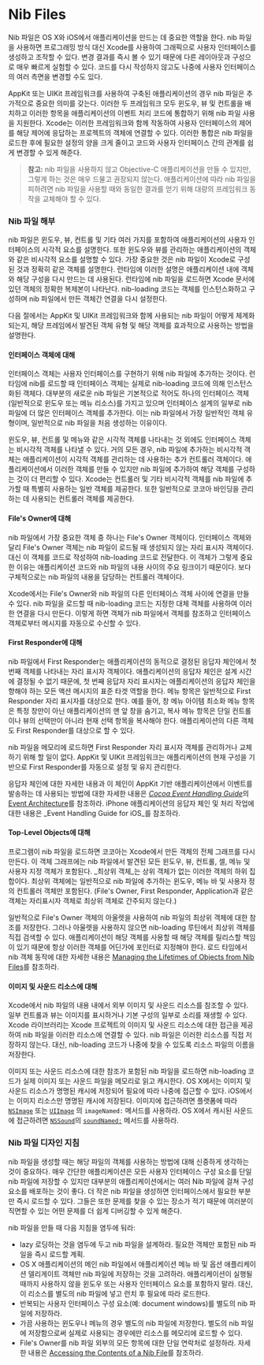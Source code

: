 # Nib Files

Nib 파일은 OS X와 iOS에서 애플리케이션을 만드는 데 중요한 역할을 한다. nib 파일을 사용하면 프로그래밍 방식 대신 Xcode를 사용하여 그래픽으로 사용자 인터페이스를 생성하고 조작할 수 있다. 변경 결과를 즉시 볼 수 있기 때문에 다른 레이아웃과 구성으로 매우 빠르게 실험할 수 있다. 코드를 다시 작성하지 않고도 나중에 사용자 인터페이스의 여러 측면을 변경할 수도 있다.

AppKit 또는 UIKit 프레임워크를 사용하여 구축된 애플리케이션의 경우 nib 파일은 추가적으로 중요한 의미를 갖는다. 이러한 두 프레임워크 모두 윈도우, 뷰 및 컨트롤을 배치하고 이러한 항목을 애플리케이션의 이벤트 처리 코드에 통합하기 위해 nib 파일 사용을 지원한다. Xcode는 이러한 프레임워크와 함께 작동하여 사용자 인터페이스의 제어를 해당 제어에 응답하는 프로젝트의 객체에 연결할 수 있다. 이러한 통합은 nib 파일을 로드한 후에 필요한 설정의 양을 크게 줄이고 코드와 사용자 인터페이스 간의 관계를 쉽게 변경할 수 있게 해준다.

> **참고:** nib 파일을 사용하지 않고 Objective-C 애플리케이션을 만들 수 있지만, 그렇게 하는 것은 매우 드물고 권장되지 않는다. 애플리케이션에 따라 nib 파일을 피하려면 nib 파일을 사용할 때와 동일한 결과를 얻기 위해 대량의 프레임워크 동작을 교체해야 할 수 있다.

### Nib 파일 해부

nib 파일은 윈도우, 뷰, 컨트롤 및 기타 여러 가지를 포함하여 애플리케이션의 사용자 인터페이스의 시각적 요소를 설명한다. 또한 윈도우와 뷰를 관리하는 애플리케이션의 객체와 같은 비시각적 요소를 설명할 수 있다. 가장 중요한 것은 nib 파일이 Xcode로 구성된 것과 정확히 같은 객체를 설명한다. 런타임에 이러한 설명은 애플리케이션 내에 객체와 해당 구성을 다시 만드는 데 사용된다. 런타임에 nib 파일을 로드하면 Xcode 문서에 있던 객체의 정확한 복제본이 나타난다. nib-loading 코드는 객체를 인스턴스화하고 구성하며 nib 파일에서 만든 객체간 연결을 다시 설정한다.

다음 절에서는 AppKit 및 UIKit 프레임워크와 함께 사용되는 nib 파일이 어떻게 체계화되는지, 해당 프레임에서 발견된 객체 유형 및 해당 객체를 효과적으로 사용하는 방법을 설명한다.

#### 인터페이스 객체에 대해

인터페이스 객체는 사용자 인터페이스를 구현하기 위해 nib 파일에 추가하는 것이다. 런타임에 nib를 로드할 때 인터페이스 객체는 실제로 nib-loading 코드에 의해 인스턴스화된 객체다. 대부분의 새로운 nib 파일은 기본적으로 적어도 하나의 인터페이스 객체 \(일반적으로 윈도우 또는 메뉴 리소스\)를 가지고 있으며 인터페이스 설계의 일부로 nib 파일에 더 많은 인터페이스 객체를 추가한다. 이는 nib 파일에서 가장 일반적인 객체 유형이며, 일반적으로 nib 파일을 처음 생성하는 이유이다.

윈도우, 뷰, 컨트롤 및 메뉴와 같은 시각적 객체를 나타내는 것 외에도 인터페이스 객체는 비시각적 객체를 나타낼 수 있다. 거의 모든 경우, nib 파일에 추가하는 비시각적 객체는 애플리케이션이 시각적 객체를 관리하는 데 사용하는 추가 컨트롤러 객체이다. 애플리케이션에서 이러한 객체를 만들 수 있지만 nib 파일에 추가하여 해당 객체를 구성하는 것이 더 편리할 수 있다. Xcode는 컨트롤러 및 기타 비시각적 객체를 nib 파일에 추가할 때 특별히 사용하는 일반 객체를 제공한다. 또한 일반적으로 코코아 바인딩을 관리하는 데 사용되는 컨트롤러 객체를 제공한다.

#### File's Owner에 대해

nib 파일에서 가장 중요한 객체 중 하나는 File's Owner 객체이다. 인터페이스 객체와 달리 File's Owner 객체는 nib 파일이 로드될 때 생성되지 않는 자리 표시자 객체이다. 대신 이 객체를 코드로 작성하여 nib-loading 코드로 전달한다. 이 객체가 그렇게 중요한 이유는 애플리케이션 코드와 nib 파일의 내용 사이의 주요 링크이기 때문이다. 보다 구체적으로는 nib 파일의 내용을 담당하는 컨트롤러 객체이다.

Xcode에서는 File's Owner와 nib 파일의 다른 인터페이스 객체 사이에 연결을 만들 수 있다. nib 파일을 로드할 때 nib-loading 코드는 지정한 대체 객체를 사용하여 이러한 연결을 다시 만든다. 이렇게 하면 객체가 nib 파일에서 객체를 참조하고 인터페이스 객체로부터 메시지를 자동으로 수신할 수 있다.

#### First Responder에 대해

nib 파일에서 First Responder는 애플리케이션의 동적으로 결정된 응답자 체인에서 첫 번째 객체를 나타내는 자리 표시자 객체이다. 애플리케이션의 응답자 체인은 설계 시간에 결정될 수 없기 때문에, 첫 번째 응답자 자리 표시자는 애플리케이션의 응답자 체인을 향해야 하는 모든 액션 메시지의 표준 타겟 역할을 한다. 메뉴 항목은 일반적으로 First Responder 자리 표시자를 대상으로 한다. 예를 들어, 창 메뉴 아이템 최소화 메뉴 항목은 특정 창만이 아닌 애플리케이션의 맨 앞 창을 숨기고, 복사 메뉴 항목은 단일 컨트롤이나 뷰의 선택만이 아니라 현재 선택 항목을 복사해야 한다. 애플리케이션의 다른 객체도 First Responder를 대상으로 할 수 있다.

nib 파일을 메모리에 로드하면 First Responder 자리 표시자 객체를 관리하거나 교체하기 위해 할 일이 없다. AppKit 및 UIKit 프레임워크는 애플리케이션의 현재 구성을 기반으로 First Responder를 자동으로 설정 및 유지 관리한다.

응답자 체인에 대한 자세한 내용과 이 체인이 AppKit 기반 애플리케이션에서 이벤트를 발송하는 데 사용되는 방법에 대한 자세한 내용은 [_Cocoa Event Handling Guide_](https://developer.apple.com/library/archive/documentation/Cocoa/Conceptual/EventOverview/Introduction/Introduction.html#//apple_ref/doc/uid/10000060i)의 [Event Architecture](https://developer.apple.com/library/archive/documentation/Cocoa/Conceptual/EventOverview/EventArchitecture/EventArchitecture.html#//apple_ref/doc/uid/10000060i-CH3)를 참조하라. iPhone 애플리케이션의 응답자 체인 및 처리 작업에 대한 내용은 _Event Handling Guide for iOS_를 참조하라.

#### Top-Level Objects에 대해

프로그램이 nib 파일을 로드하면 코코아는 Xcode에서 만든 객체의 전체 그래프를 다시 만든다. 이 객체  그래프에는 nib 파일에서 발견된 모든 윈도우, 뷰, 컨트롤, 셀, 메뉴 및 사용자 지정 객체가 포함된다. _최상위 객체_는 상위 객체가 없는 이러한 객체의 하위 집합이다. 최상위 객체에는 일반적으로 nib 파일에 추가하는 윈도우, 메뉴 바 및 사용자 정의 컨트롤러 객체만 포함된다. \(File's Owner, First Responder, Application과 같은 객체는 자리표시자 객체로 최상위 객체로 간주되지 않는다.\)

일반적으로 File's Owner 객체의 아울렛을 사용하여 nib 파일의 최상위 객체에 대한 참조를 저장한다. 그러나 아울렛을 사용하지 않으면 nib-loading 루틴에서 최상위 객체를 직접 검색할 수 있다. 애플리케이션이 해당 객체를 사용할 때 해당 객체를 릴리스할 책임이 있기 때문에 항상 이러한 객체를 어딘가에 포인터로 지정해야 한다. 로드 타임에서 nib 객체 동작에 대한 자세한 내용은 [Managing the Lifetimes of Objects from Nib Files](https://developer.apple.com/library/archive/documentation/Cocoa/Conceptual/LoadingResources/CocoaNibs/CocoaNibs.html#//apple_ref/doc/uid/10000051i-CH4-SW6)를 참조하라.

#### 이미지 및 사운드 리소스에 대해

Xcode에서 nib 파일의 내용 내에서 외부 이미지 및 사운드 리소스를 참조할 수 있다. 일부 컨트롤과 뷰는 이미지를 표시하거나 기본 구성의 일부로 소리를 재생할 수 있다. Xcode 라이브러리는 Xcode 프로젝트의 이미지 및 사운드 리소스에 대한 접근을 제공하여 nib 파일을 이러한 리소스에 연결할 수 있다. nib 파일은 이러한 리소스를 직접 저장하지 않는다. 대신, nib-loading 코드가 나중에 찾을 수 있도록 리소스 파일의 이름을 저장한다.

이미지 또는 사운드 리소스에 대한 참조가 포함된 nib 파일을 로드하면 nib-loading 코드가 실제 이미지 또는 사운드 파일을 메모리로 읽고 캐시한다. OS X에서는 이미지 및 사운드 리소스가 명명된 캐시에 저장되어 필요에 따라 나중에 접근할 수 있다. iOS에서는 이미지 리소스만 명명된 캐시에 저장된다. 이미지에 접근하려면 플랫폼에 따라 [`NSImage`](https://developer.apple.com/documentation/appkit/nsimage) 또는 [`UIImage`](https://developer.apple.com/documentation/uikit/uiimage) 의 `imageNamed:` 메서드를 사용하라. OS X에서 캐시된 사운드에 접근하려면 [`NSSound`](https://developer.apple.com/documentation/appkit/nssound)의 [`soundNamed:`](https://developer.apple.com/documentation/appkit/nssound/1477318-soundnamed) 메서드를 사용하라.

### Nib 파일 디자인 지침

nib 파일을 생성할 때는 해당 파일의 객체를 사용하는 방법에 대해 신중하게 생각하는 것이 중요하다. 매우 간단한 애플리케이션은 모든 사용자 인터페이스 구성 요소를 단일 nib 파일에 저장할 수 있지만 대부분의 애플리케이션에서는 여러 Nib 파일에 걸쳐 구성 요소를 배포하는 것이 좋다. 더 작은 nib 파일을 생성하면 인터페이스에서 필요한 부분만 즉시 로드할 수 있다. 그들은 또한 문제를 찾을 수 있는 장소가 적기 때문에 여러분이 직면할 수 있는 어떤 문제를 더 쉽게 디버깅할 수 있게 해준다.

nib 파일을 만들 때 다음 지침을 염두에 둬라:

* lazy 로딩하는 것을 염두에 두고 nib 파일을 설계하라. 필요한 객체만 포함된 nib 파일을 즉시 로드할 계획.
* OS X 애플리케이션의 메인 nib 파일에서 애플리케이션 메뉴 바 및 옵션 애플리케이션 델리게이트 객체만 nib 파일에 저장하는 것을 고려하라. 애플리케이션이 실행될 때까지 사용하지 않을 윈도우 또는 사용자 인터페이스 요소를 포함하지 말라. 대신, 이 리소스를 별도의 nib 파일에 넣고 런치 후 필요에 따라 로드한다.
* 반복되는 사용자 인터페이스 구성 요소\(예: document windows\)를 별도의 nib 파일에 저장하라.
* 가끔 사용하는 윈도우나 메뉴의 경우 별도의 nib 파일에 저장한다. 별도의 nib 파일에 저장함으로써 실제로 사용되는 경우에만 리소스를 메모리에 로드할 수 있다.
* File's Owner를 nib 파일 외부의 모든 항목에 대한 단일 연락처로 설정하라. 자세한 내용은 [Accessing the Contents of a Nib File](https://developer.apple.com/library/archive/documentation/Cocoa/Conceptual/LoadingResources/CocoaNibs/CocoaNibs.html#//apple_ref/doc/uid/10000051i-CH4-SW7)를 참조하라.

